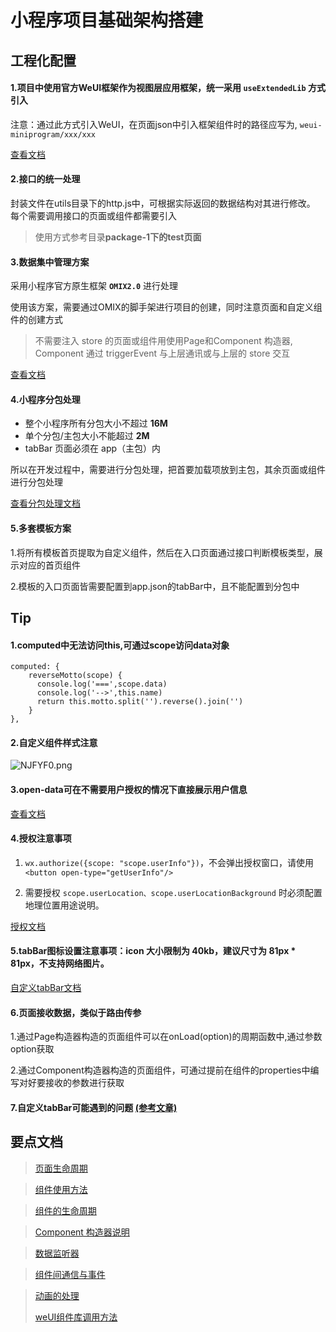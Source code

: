 # 小程序项目基础架构搭建

## 工程化配置

#### 1.项目中使用官方WeUI框架作为视图层应用框架，统一采用 `useExtendedLib` 方式引入 

注意：通过此方式引入WeUI，在页面json中引入框架组件时的路径应写为, `weui-miniprogram/xxx/xxx`

[查看文档](https://developers.weixin.qq.com/miniprogram/dev/extended/weui/quickstart.html)


#### 2.接口的统一处理

封装文件在utils目录下的http.js中，可根据实际返回的数据结构对其进行修改。
每个需要调用接口的页面或组件都需要引入

> 使用方式参考目录**package-1下的test页面**


#### 3.数据集中管理方案

采用小程序官方原生框架 **`OMIX2.0`** 进行处理

使用该方案，需要通过OMIX的脚手架进行项目的创建，同时注意页面和自定义组件的创建方式
> 不需要注入 store 的页面或组件用使用Page和Component 构造器, Component 通过 triggerEvent 与上层通讯或与上层的 store 交互

[查看文档](https://github.com/Tencent/omi/tree/master/packages/omix)


#### 4.小程序分包处理

- 整个小程序所有分包大小不超过 **16M**
- 单个分包/主包大小不能超过 **2M**
- tabBar 页面必须在 app（主包）内

所以在开发过程中，需要进行分包处理，把首要加载项放到主包，其余页面或组件进行分包处理

[查看分包处理文档](https://developers.weixin.qq.com/miniprogram/dev/framework/subpackages.html)

#### 5.多套模板方案

1.将所有模板首页提取为自定义组件，然后在入口页面通过接口判断模板类型，展示对应的首页组件

2.模板的入口页面皆需要配置到app.json的tabBar中，且不能配置到分包中


## Tip

#### 1.computed中无法访问this,可通过scope访问data对象

    computed: {
    	reverseMotto(scope) {
    	  console.log('===',scope.data)
    	  console.log('-->',this.name)
    	  return this.motto.split('').reverse().join('')
    	}
    },

#### 2.自定义组件样式注意

![NJFYF0.png](https://s1.ax1x.com/2020/06/22/NJFYF0.png)

#### 3.open-data可在不需要用户授权的情况下直接展示用户信息

[查看文档](https://developers.weixin.qq.com/miniprogram/dev/component/open-data.html)

#### 4.授权注意事项

1. `wx.authorize({scope: "scope.userInfo"})`，不会弹出授权窗口，请使用 `<button open-type="getUserInfo"/>`

2. 需要授权 `scope.userLocation、scope.userLocationBackground` 时必须配置地理位置用途说明。

[授权文档](https://developers.weixin.qq.com/miniprogram/dev/framework/open-ability/authorize.html)

#### 5.tabBar图标设置注意事项：icon 大小限制为 40kb，建议尺寸为 81px * 81px，不支持网络图片。

[自定义tabBar文档](https://developers.weixin.qq.com/miniprogram/dev/framework/ability/custom-tabbar.html)

#### 6.页面接收数据，类似于路由传参

1.通过Page构造器构造的页面组件可以在onLoad(option)的周期函数中,通过参数option获取

2.通过Component构造器构造的页面组件，可通过提前在组件的properties中编写对好要接收的参数进行获取

#### 7.自定义tabBar可能遇到的问题 [(参考文章)](https://www.cnblogs.com/youwei716/p/13152455.html)

## 要点文档
> [页面生命周期](https://developers.weixin.qq.com/miniprogram/dev/reference/api/Page.html)

> [
> 组件使用方法](https://developers.weixin.qq.com/miniprogram/dev/framework/custom-component/)

> [组件的生命周期](https://developers.weixin.qq.com/miniprogram/dev/framework/custom-component/lifetimes.html)

> [Component 构造器说明](https://developers.weixin.qq.com/miniprogram/dev/framework/custom-component/component.html)

> [数据监听器](https://developers.weixin.qq.com/miniprogram/dev/framework/custom-component/observer.html)

> [组件间通信与事件](https://developers.weixin.qq.com/miniprogram/dev/framework/custom-component/events.html)

> [动画的处理](https://developers.weixin.qq.com/miniprogram/dev/framework/view/animation.html)
> 
> [weUI组件库调用方法](https://github.com/wechat-miniprogram/weui-miniprogram/tree/master/tools/demo/example)

